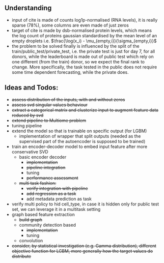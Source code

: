 ## Understanding

- input of cite is made of counts log1p-normalised (RNA levels), it is really sparse
(78%), some columns are even made of just zeros
- target of cite is made by dsb-normalised protein levels, which means the log count of proteins
gaussian standardised by the mean level of an empty droplets 
i.e. $\frac{\log(x_i) - \mu_{empty,i}}{\sigma_{empty,i}}$
- the problem to be solved finally is influenced by the split of the 
train/public_test/private_test, i.e.  the private test is just for day 7, for all donors, 
while the leaderboard is made out of public test which rely on one different (from the train)
donor, so we expect the final rank to change. More specifically, the task tested in the public
does not require some time dependent forecasting, while the private does.


## Ideas and Todos:

- ~~assess distribution of the inputs, with and without zeros~~
- ~~assess svd singular values behaviour~~
- ~~extract a categorical matrix and clusterize input to augment feature data reduced by svd~~
- ~~extend pipeline to Multiome problem~~
- tuning pipeline
- extend the model so that is trainable on specific output (for LGBM)
  - implementation of wrapper that split outputs (needed as the supervised part of the autoencoder is supposed to be trained)
- train an encoder-decoder model to embed input feature after more conservative SVD
    - basic encoder decoder
      - ~~implementation~~
      - ~~pipeline integration~~
      - tuning
      - ~~performance assessment~~
    - ~~multi task fashion:~~
      - ~~verify integration with pipeline~~
      - ~~add regression as a task~~
      - add metadata prediction as task
- verify multi policy to hid cell_type, in case it is hidden only for public test set, we can leverage it in a multitask setting
- graph based feature extraction
  - ~~build graph~~
  - community detection based
    - ~~implementation~~
    - tuning
  - convolution
- ~~consider, by statistical investigation (e.g. Gamma distribution), different objective function
for LGBM, more generally how the target values do distribute~~
